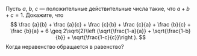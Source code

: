 Пусть $a$, $b$, $c$ — положительные действительные числа такие, что $a+b+c=1$. Докажите, что
 $$ \frac {a}{b} + \frac {a}{c} + \frac {c}{b} + \frac {c}{a} + \frac {b}{c} + \frac {b}{a} + 6 \geq 2\sqrt{2}\left (\sqrt{\frac{1-a}{a}} + \sqrt{\frac{1-b}{b}} + \sqrt{\frac{1-c}{c}}\right ). $$ 
Когда неравенство обращается в равенство?